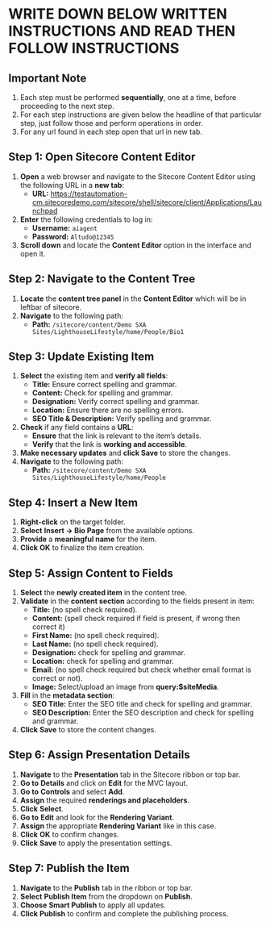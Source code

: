 # **WRITE DOWN BELOW WRITTEN INSTRUCTIONS AND READ THEN FOLLOW INSTRUCTIONS**

## **Important Note**
1. Each step must be performed **sequentially**, one at a time, before proceeding to the next step.
2. For each step instructions are given below the headline of that particular step, just follow those and perform operations in order.
3. For any url found in each step open that url in new tab.

## **Step 1: Open Sitecore Content Editor**
1. **Open** a web browser and navigate to the Sitecore Content Editor using the following URL in a **new tab**:  
   - **URL:** https://testautomation-cm.sitecoredemo.com/sitecore/shell/sitecore/client/Applications/Launchpad
2. **Enter** the following credentials to log in:
   - **Username:** `aiagent`
   - **Password:** `Altudo@12345`
3. **Scroll down** and locate the **Content Editor** option in the interface and open it.

## **Step 2: Navigate to the Content Tree**
1. **Locate** the **content tree panel** in the **Content Editor** which will be in leftbar of sitecore.
2. **Navigate** to the following path:
   - **Path:** `/sitecore/content/Demo SXA Sites/LighthouseLifestyle/home/People/Bio1`

## **Step 3: Update Existing Item**
1. **Select** the existing item and **verify all fields**:
   - **Title:** Ensure correct spelling and grammar.
   - **Content:** Check for spelling and grammar.
   - **Designation:** Verify correct spelling and grammar.
   - **Location:** Ensure there are no spelling errors.
   - **SEO Title & Description:** Verify spelling and grammar.
2. **Check** if any field contains a **URL**:
   - **Ensure** that the link is relevant to the item’s details.
   - **Verify** that the link is **working and accessible**.
3. **Make necessary updates** and **click Save** to store the changes.
4. **Navigate** to the following path:
   - **Path:** `/sitecore/content/Demo SXA Sites/LighthouseLifestyle/home/People` 

## **Step 4: Insert a New Item**
1. **Right-click** on the target folder.
2. **Select** **Insert → Bio Page** from the available options.
3. **Provide** a **meaningful name** for the item.
5. **Click** **OK** to finalize the item creation.

## **Step 5: Assign Content to Fields**
1. **Select** the **newly created item** in the content tree.
2. **Validate** in the **content section** according to the fields present in item:
   - **Title:** (no spell check required).
   - **Content:** (spell check required if field is present, if wrong then correct it)
   - **First Name:** (no spell check required).
   - **Last Name:** (no spell check required).
   - **Designation:** check for spelling and grammar.
   - **Location:** check for spelling and grammar.
   - **Email:** (no spell check required but check whether email format is correct or not).
   - **Image:** Select/upload an image from **query:$siteMedia**.
3. **Fill** in the **metadata section**:
   - **SEO Title:** Enter the SEO title and check for spelling and grammar.
   - **SEO Description:** Enter the SEO description and check for spelling and grammar.
4. **Click** **Save** to store the content changes.

## **Step 6: Assign Presentation Details**
1. **Navigate** to the **Presentation** tab in the Sitecore ribbon or top bar.
2. **Go to** **Details** and click on **Edit** for the MVC layout.
3. **Go to** **Controls** and select **Add**.
4. **Assign** the required **renderings and placeholders**.
5. **Click** **Select**.
6. **Go to** **Edit** and look for the **Rendering Variant**.
7. **Assign** the appropriate **Rendering Variant** like in this case.
8. **Click** **OK** to confirm changes.
9. **Click** **Save** to apply the presentation settings.


## **Step 7: Publish the Item**
1. **Navigate** to the **Publish** tab in the ribbon or top bar.
2. **Select** **Publish Item** from the dropdown on **Publish**.
3. **Choose** **Smart Publish** to apply all updates.
4. **Click** **Publish** to confirm and complete the publishing process.

